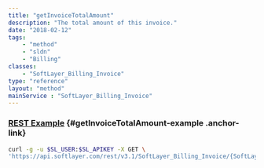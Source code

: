 ```yaml
---
title: "getInvoiceTotalAmount"
description: "The total amount of this invoice."
date: "2018-02-12"
tags:
    - "method"
    - "sldn"
    - "Billing"
classes:
    - "SoftLayer_Billing_Invoice"
type: "reference"
layout: "method"
mainService : "SoftLayer_Billing_Invoice"
---
```


### [REST Example](#getInvoiceTotalAmount-example) <a href="/article/rest/"><i class="fas fa-question"></i></a> {#getInvoiceTotalAmount-example .anchor-link} 
```bash
curl -g -u $SL_USER:$SL_APIKEY -X GET \
'https://api.softlayer.com/rest/v3.1/SoftLayer_Billing_Invoice/{SoftLayer_Billing_InvoiceID}/getInvoiceTotalAmount'
```
